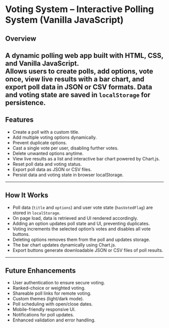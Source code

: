 # Voting System –  Interactive Polling System (Vanilla JavaScript)

## Overview

A dynamic polling web app built with **HTML**, **CSS**, and **Vanilla JavaScript**.  
Allows users to create polls, add options, vote once, view live results with a bar chart, and export poll data in JSON or CSV formats. Data and voting state are saved in `localStorage` for persistence.
---

## Features

- Create a poll with a custom title.
- Add multiple voting options dynamically.
- Prevent duplicate options.
- Cast a single vote per user, disabling further votes.
- Delete unwanted options anytime.
- View live results as a list and interactive bar chart powered by Chart.js.
- Reset poll data and voting status.
- Export poll data as JSON or CSV files.
- Persist data and voting state in browser localStorage.

---

##  How It Works

- Poll data (`title` and `options`) and user vote state (`hasVotedFlag`) are stored in `localStorage`.
- On page load, data is retrieved and UI rendered accordingly.
- Adding an option updates poll state and UI, preventing duplicates.
- Voting increments the selected option’s votes and disables all vote buttons.
- Deleting options removes them from the poll and updates storage.
- The bar chart updates dynamically using Chart.js.
- Export buttons generate downloadable JSON or CSV files of poll results.

---

##  Future Enhancements

- User authentication to ensure secure voting.
- Ranked-choice or weighted voting.
- Shareable poll links for remote voting.
- Custom themes (light/dark mode).
- Poll scheduling with open/close dates.
- Mobile-friendly responsive UI.
- Notifications for poll updates.
- Enhanced validation and error handling.


